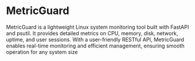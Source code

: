 # MetricGuard
MetricGuard is a lightweight Linux system monitoring tool built with FastAPI and psutil. It provides detailed metrics on CPU, memory, disk, network, uptime, and user sessions. With a user-friendly RESTful API, MetricGuard enables real-time monitoring and efficient management, ensuring smooth operation for any system size
